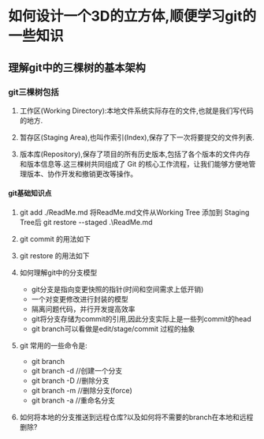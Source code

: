 # 如何设计一个3D的立方体,顺便学习git的一些知识

## 理解git中的三棵树的基本架构

### git三棵树包括

1. 工作区(Working Directory):本地文件系统实际存在的文件,也就是我们写代码的地方.

2. 暂存区(Staging Area),也叫作索引(Index),保存了下一次将要提交的文件列表.

3. 版本库(Repository),保存了项目的所有历史版本,包括了各个版本的文件内存和版本信息等.这三棵树共同组成了 Git 的核心工作流程，让我们能够方便地管理版本、协作开发和撤销更改等操作。

#### git基础知识点

1. git add ./ReadMe.md 将ReadMe.md文件从Working Tree 添加到 Staging Tree后 git restore --staged .\ReadMe.md

2. git commit 的用法如下

3. git restore 的用法如下

4. 如何理解git中的分支模型

    - git分支是指向变更快照的指针(时间和空间需求上低开销)
    - 一个对变更修改进行封装的模型
    - 隔离问题代码，并行开发提高效率
    - git将分支存储为commit的引用,因此分支实际上是一些列commit的head
    - git branch可以看做是edit/stage/commit 过程的抽象

5. git 常用的一些命令是:
    - git branch
    - git branch -d <branch> //创建一个分支
    - git branch -D <branch> //删除分支
    - git branch -m <branch> //删除分支(force)
    - git branch -a <branch> //重命名分支
6. 如何将本地的分支推送到远程仓库?以及如何将不需要的branch在本地和远程删除?
